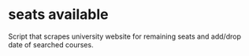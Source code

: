 # seats available
Script that scrapes university website for remaining seats and add/drop date of searched courses. 
